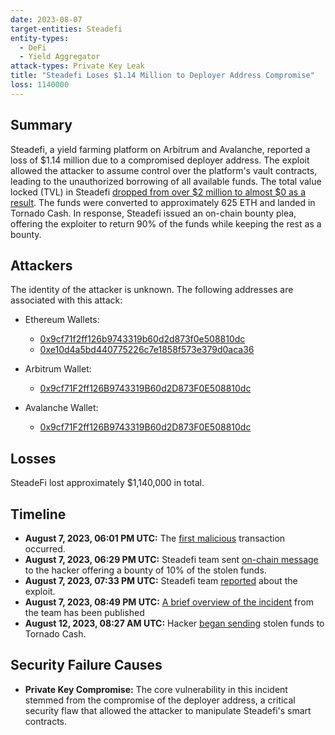 ```yaml
---
date: 2023-08-07
target-entities: Steadefi
entity-types:
  - DeFi
  - Yield Aggregator
attack-types: Private Key Leak
title: "Steadefi Loses $1.14 Million to Deployer Address Compromise"
loss: 1140000
---
```


## Summary

Steadefi, a yield farming platform on Arbitrum and Avalanche, reported a loss of $1.14 million due to a compromised deployer address. The exploit allowed the attacker to assume control over the platform's vault contracts, leading to the unauthorized borrowing of all available funds. The total value locked (TVL) in Steadefi [dropped from over $2 million to almost $0 as a result](https://defillama.com/protocol/steadefi). The funds were converted to approximately 625 ETH and landed in Tornado Cash. In response, Steadefi issued an on-chain bounty plea, offering the exploiter to return 90% of the funds while keeping the rest as a bounty.

## Attackers

The identity of the attacker is unknown. The following addresses are associated with this attack:

- Ethereum Wallets:
  - [0x9cf71f2ff126b9743319b60d2d873f0e508810dc](https://etherscan.io/address/0x9cf71f2ff126b9743319b60d2d873f0e508810dc)
  - [0xe10d4a5bd440775226c7e1858f573e379d0aca36](https://etherscan.io/address/0xe10d4a5bd440775226c7e1858f573e379d0aca36)

- Arbitrum Wallet:
  - [0x9cf71F2ff126B9743319B60d2D873F0E508810dc](https://arbiscan.io/address/0x9cf71F2ff126B9743319B60d2D873F0E508810dc)

- Avalanche Wallet:
  - [0x9cf71F2ff126B9743319B60d2D873F0E508810dc](https://snowtrace.io/address/0x9cf71F2ff126B9743319B60d2D873F0E508810dc)

## Losses

SteadeFi lost approximately $1,140,000 in total.

## Timeline

- **August 7, 2023, 06:01 PM UTC:** The [first malicious](https://arbiscan.io/tx/0x64490459485bf290ef00b360d3ea943fc56bcb364852ac482b772829cf09cad9) transaction occurred.
- **August 7, 2023, 06:29 PM UTC:** Steadefi team sent [on-chain message](https://etherscan.io/tx/0xdfc31c31e07f9007a15680e9c98a4d523cc440d4349515cebf22196086c889d4) to the hacker offering a bounty of 10% of the stolen funds. 
- **August 7, 2023, 07:33 PM UTC:** Steadefi team [reported](https://twitter.com/steadefi/status/1688619454178144264) about the exploit.
- **August 7, 2023, 08:49 PM UTC:** [A brief overview of the incident](https://twitter.com/steadefi/status/1688638572608552960) from the team has been published 
- **August 12, 2023, 08:27 AM UTC:** Hacker [began sending](https://etherscan.io/tx/0x06d5f3d5087615d64fa5051f4e5b5c2717345d9d3e68dcb3a7ff90b3bde539ef) stolen funds to Tornado Cash.

## Security Failure Causes

- **Private Key Compromise:** The core vulnerability in this incident stemmed from the compromise of the deployer address, a critical security flaw that allowed the attacker to manipulate Steadefi's smart contracts.

